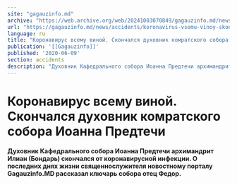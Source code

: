 ```yaml
---
site: "gagauzinfo.md"
archive: "https://web.archive.org/web/20241003070849/gagauzinfo.md/news/accidents/koronavirus-vsemu-vinoy-skonchalsya-duhovnik-komratskogo-sobora-ioanna-predtechi"
url: "https://gagauzinfo.md/news/accidents/koronavirus-vsemu-vinoy-skonchalsya-duhovnik-komratskogo-sobora-ioanna-predtechi"
language: ru
title: "Коронавирус всему виной. Скончался духовник комратского собора Иоанна Предтечи"
publication: '[[Gagauzinfo]]'
published: '2020-06-09'
section: accidents
description: "Духовник Кафедрального собора Иоанна Предтечи архимандрит Илиан (Бондарь) скончался от коронавирусной инфекции. О последних днях жизни священнослужителя новостному порталу Gagauzinfo.MD рассказал ключарь собора отец Федор."
---
```


# Коронавирус всему виной. Скончался духовник комратского собора Иоанна Предтечи

**Духовник Кафедрального собора Иоанна Предтечи архимандрит Илиан (Бондарь) скончался от коронавирусной инфекции. О последних днях жизни священнослужителя новостному порталу Gagauzinfo.MD рассказал ключарь собора отец Федор.**